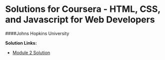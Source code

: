 # Solutions for Coursera - HTML, CSS, and Javascript for Web Developers

####Johns Hopkins University

<b>Solution Links:</b> <br>
- [Module 2 Solution](http://htmlpreview.github.io/?https://github.com/dvaneynde/jhu-ep-coursera/blob/master/solution2/index.html) <br>
